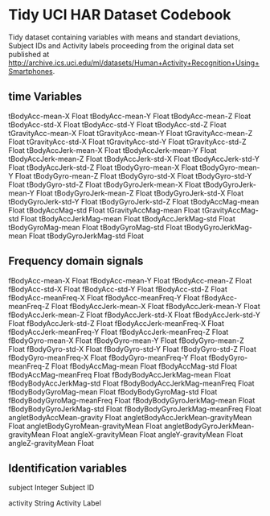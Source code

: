 # Tidy UCI HAR Dataset Codebook

Tidy dataset containing variables with means and standart deviations, Subject IDs and Activity labels 
proceeding from the original data set published at http://archive.ics.uci.edu/ml/datasets/Human+Activity+Recognition+Using+Smartphones.


## time Variables

tBodyAcc-mean-X 	Float
tBodyAcc-mean-Y 	Float
tBodyAcc-mean-Z 	Float
tBodyAcc-std-X 	Float
tBodyAcc-std-Y 	Float
tBodyAcc-std-Z 	Float
tGravityAcc-mean-X 	Float
tGravityAcc-mean-Y 	Float
tGravityAcc-mean-Z 	Float
tGravityAcc-std-X 	Float
tGravityAcc-std-Y 	Float
tGravityAcc-std-Z 	Float
tBodyAccJerk-mean-X 	Float
tBodyAccJerk-mean-Y 	Float
tBodyAccJerk-mean-Z 	Float
tBodyAccJerk-std-X 	Float
tBodyAccJerk-std-Y 	Float
tBodyAccJerk-std-Z 	Float
tBodyGyro-mean-X 	Float
tBodyGyro-mean-Y 	Float
tBodyGyro-mean-Z 	Float
tBodyGyro-std-X 	Float
tBodyGyro-std-Y 	Float
tBodyGyro-std-Z 	Float
tBodyGyroJerk-mean-X 	Float
tBodyGyroJerk-mean-Y 	Float
tBodyGyroJerk-mean-Z 	Float
tBodyGyroJerk-std-X 	Float
tBodyGyroJerk-std-Y 	Float
tBodyGyroJerk-std-Z 	Float
tBodyAccMag-mean 	Float
tBodyAccMag-std 	Float
tGravityAccMag-mean 	Float
tGravityAccMag-std 	Float
tBodyAccJerkMag-mean 	Float
tBodyAccJerkMag-std 	Float
tBodyGyroMag-mean 	Float
tBodyGyroMag-std 	Float
tBodyGyroJerkMag-mean 	Float
tBodyGyroJerkMag-std 	Float

## Frequency domain signals

fBodyAcc-mean-X 	Float
fBodyAcc-mean-Y 	Float
fBodyAcc-mean-Z 	Float
fBodyAcc-std-X 	Float
fBodyAcc-std-Y 	Float
fBodyAcc-std-Z 	Float
fBodyAcc-meanFreq-X 	Float
fBodyAcc-meanFreq-Y 	Float
fBodyAcc-meanFreq-Z 	Float
fBodyAccJerk-mean-X 	Float
fBodyAccJerk-mean-Y 	Float
fBodyAccJerk-mean-Z 	Float
fBodyAccJerk-std-X 	Float
fBodyAccJerk-std-Y 	Float
fBodyAccJerk-std-Z 	Float
fBodyAccJerk-meanFreq-X 	Float
fBodyAccJerk-meanFreq-Y 	Float
fBodyAccJerk-meanFreq-Z 	Float
fBodyGyro-mean-X 	Float
fBodyGyro-mean-Y 	Float
fBodyGyro-mean-Z 	Float
fBodyGyro-std-X 	Float
fBodyGyro-std-Y 	Float
fBodyGyro-std-Z 	Float
fBodyGyro-meanFreq-X 	Float
fBodyGyro-meanFreq-Y 	Float
fBodyGyro-meanFreq-Z 	Float
fBodyAccMag-mean 	Float
fBodyAccMag-std 	Float
fBodyAccMag-meanFreq 	Float
fBodyBodyAccJerkMag-mean 	Float
fBodyBodyAccJerkMag-std 	Float
fBodyBodyAccJerkMag-meanFreq 	Float
fBodyBodyGyroMag-mean 	Float
fBodyBodyGyroMag-std 	Float
fBodyBodyGyroMag-meanFreq 	Float
fBodyBodyGyroJerkMag-mean 	Float
fBodyBodyGyroJerkMag-std 	Float
fBodyBodyGyroJerkMag-meanFreq 	Float
angletBodyAccMean-gravity 	Float
angletBodyAccJerkMean-gravityMean 	Float
angletBodyGyroMean-gravityMean 	Float
angletBodyGyroJerkMean-gravityMean 	Float
angleX-gravityMean 	Float
angleY-gravityMean 	Float
angleZ-gravityMean 	Float
	
## Identification variables	

subject Integer
   Subject ID

activity String
   Activity Label

